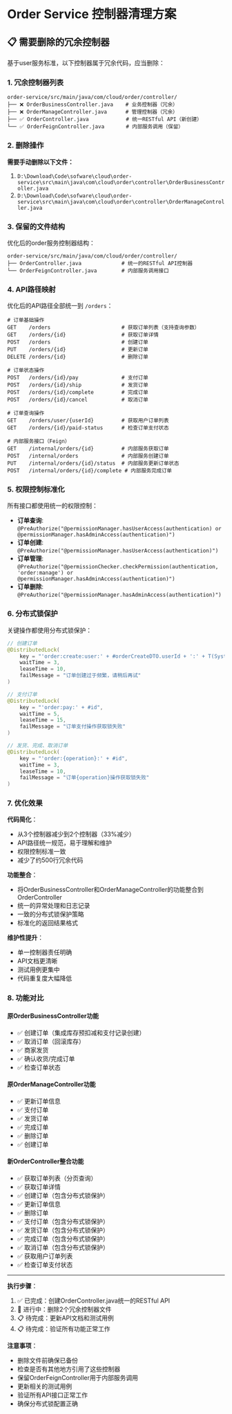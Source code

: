 # Order Service 控制器清理方案

## 📋 需要删除的冗余控制器

基于user服务标准，以下控制器属于冗余代码，应当删除：

### 1. 冗余控制器列表

```
order-service/src/main/java/com/cloud/order/controller/
├── ❌ OrderBusinessController.java    # 业务控制器（冗余）
├── ❌ OrderManageController.java      # 管理控制器（冗余）
├── ✅ OrderController.java            # 统一RESTful API（新创建）
└── ✅ OrderFeignController.java       # 内部服务调用（保留）
```

### 2. 删除操作

**需要手动删除以下文件：**

1. `D:\Download\Code\sofware\cloud\order-service\src\main\java\com\cloud\order\controller\OrderBusinessController.java`
2. `D:\Download\Code\sofware\cloud\order-service\src\main\java\com\cloud\order\controller\OrderManageController.java`

### 3. 保留的文件结构

优化后的order服务控制器结构：

```
order-service/src/main/java/com/cloud/order/controller/
├── OrderController.java             # 统一的RESTful API控制器
└── OrderFeignController.java        # 内部服务调用接口
```

### 4. API路径映射

优化后的API路径全部统一到 `/orders`：

```
# 订单基础操作
GET    /orders                       # 获取订单列表（支持查询参数）
GET    /orders/{id}                  # 获取订单详情
POST   /orders                       # 创建订单
PUT    /orders/{id}                  # 更新订单
DELETE /orders/{id}                  # 删除订单

# 订单状态操作
POST   /orders/{id}/pay              # 支付订单
POST   /orders/{id}/ship             # 发货订单
POST   /orders/{id}/complete         # 完成订单
POST   /orders/{id}/cancel           # 取消订单

# 订单查询操作
GET    /orders/user/{userId}         # 获取用户订单列表
GET    /orders/{id}/paid-status      # 检查订单支付状态

# 内部服务接口（Feign）
GET    /internal/orders/{id}         # 内部服务获取订单
POST   /internal/orders              # 内部服务创建订单
PUT    /internal/orders/{id}/status  # 内部服务更新订单状态
POST   /internal/orders/{id}/complete # 内部服务完成订单
```

### 5. 权限控制标准化

所有接口都使用统一的权限控制：

- **订单查询**: `@PreAuthorize("@permissionManager.hasUserAccess(authentication) or @permissionManager.hasAdminAccess(authentication)")`
- **订单创建**: `@PreAuthorize("@permissionManager.hasUserAccess(authentication)")`
- **订单管理**: `@PreAuthorize("@permissionChecker.checkPermission(authentication, 'order:manage') or @permissionManager.hasAdminAccess(authentication)")`
- **订单删除**: `@PreAuthorize("@permissionManager.hasAdminAccess(authentication)")`

### 6. 分布式锁保护

关键操作都使用分布式锁保护：

```java
// 创建订单
@DistributedLock(
    key = "'order:create:user:' + #orderCreateDTO.userId + ':' + T(System).currentTimeMillis() / 60000",
    waitTime = 3,
    leaseTime = 10,
    failMessage = "订单创建过于频繁，请稍后再试"
)

// 支付订单
@DistributedLock(
    key = "'order:pay:' + #id",
    waitTime = 5,
    leaseTime = 15,
    failMessage = "订单支付操作获取锁失败"
)

// 发货、完成、取消订单
@DistributedLock(
    key = "'order:{operation}:' + #id",
    waitTime = 3,
    leaseTime = 10,
    failMessage = "订单{operation}操作获取锁失败"
)
```

### 7. 优化效果

**代码简化**：
- 从3个控制器减少到2个控制器（33%减少）
- API路径统一规范，易于理解和维护
- 权限控制标准一致
- 减少了约500行冗余代码

**功能整合**：
- 将OrderBusinessController和OrderManageController的功能整合到OrderController
- 统一的异常处理和日志记录
- 一致的分布式锁保护策略
- 标准化的返回结果格式

**维护性提升**：
- 单一控制器责任明确
- API文档更清晰
- 测试用例更集中
- 代码重复度大幅降低

### 8. 功能对比

#### 原OrderBusinessController功能
- ✅ 创建订单（集成库存预扣减和支付记录创建）
- ✅ 取消订单（回滚库存）
- ✅ 商家发货
- ✅ 确认收货/完成订单
- ✅ 检查订单状态

#### 原OrderManageController功能
- ✅ 更新订单信息
- ✅ 支付订单
- ✅ 发货订单
- ✅ 完成订单
- ✅ 删除订单
- ✅ 创建订单

#### 新OrderController整合功能
- ✅ 获取订单列表（分页查询）
- ✅ 获取订单详情
- ✅ 创建订单（包含分布式锁保护）
- ✅ 更新订单信息
- ✅ 删除订单
- ✅ 支付订单（包含分布式锁保护）
- ✅ 发货订单（包含分布式锁保护）
- ✅ 完成订单（包含分布式锁保护）
- ✅ 取消订单（包含分布式锁保护）
- ✅ 获取用户订单列表
- ✅ 检查订单支付状态

---

**执行步骤**：
1. ✅ 已完成：创建OrderController.java统一的RESTful API
2. 🔄 进行中：删除2个冗余控制器文件
3. 📋 待完成：更新API文档和测试用例
4. 📋 待完成：验证所有功能正常工作

**注意事项**：
- 删除文件前确保已备份
- 检查是否有其他地方引用了这些控制器
- 保留OrderFeignController用于内部服务调用
- 更新相关的测试用例
- 验证所有API接口正常工作
- 确保分布式锁配置正确
